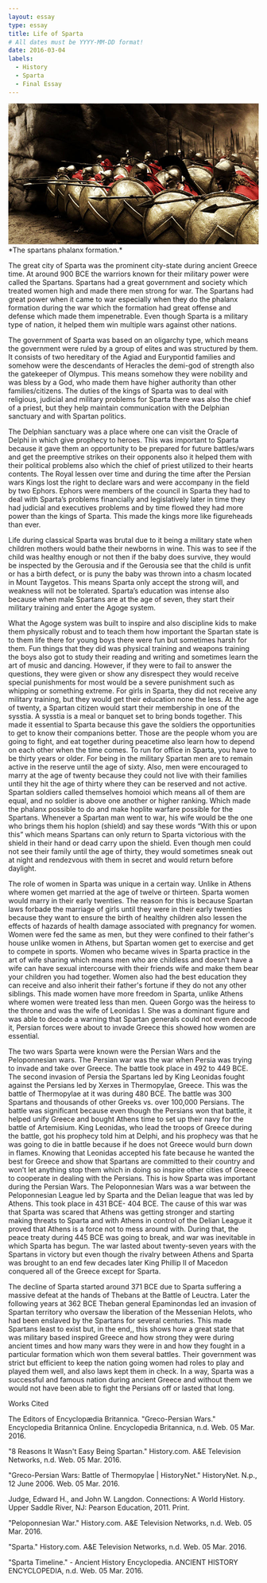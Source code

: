 ```yaml
---
layout: essay
type: essay
title: Life of Sparta
# All dates must be YYYY-MM-DD format!
date: 2016-03-04
labels:
  - History
  - Sparta
  - Final Essay
---
```


<img class="ui big centered" src="../images/sparta.jpg">
*The spartans phalanx formation.*



  The great city of Sparta was the prominent city-state during ancient Greece time. At around 900 BCE the warriors known for their military power were called the Spartans. Spartans had a great government and society which treated women high and made there men strong for war. The Spartans had great power when it came to war especially when they do the phalanx formation during the war which the formation had great offense and defense which made them impenetrable. Even though Sparta is a military type of nation, it helped them win multiple wars against other nations.
  
  
   The government of Sparta was based on an oligarchy type, which means the government were ruled by a group of elites and was structured by them. It consists of two hereditary of the Agiad and Eurypontid families and somehow were the descendants of Heracles the demi-god of strength also the gatekeeper of Olympus. This means somehow they were nobility and was bless by a God, who made them have higher authority than other families/citizens. The duties of the kings of Sparta was to deal with religious, judicial and military problems for Sparta there was also the chief of a priest, but they help maintain communication with the Delphian sanctuary and with Spartan politics.
  
  
  The Delphian sanctuary was a place where one can visit the Oracle of Delphi in which give prophecy to heroes. This was important to Sparta because it gave them an opportunity to be prepared for future battles/wars and get the preemptive strikes on their opponents also it helped them with their political problems also which the chief of priest utilized to their hearts contents. The Royal lessen over time and during the time after the Persian wars Kings lost the right to declare wars and were accompany in the field by two Ephors. Ephors were members of the council in Sparta they had to deal with Sparta’s problems financially and legislatively later in time they had judicial and executives problems and by time flowed they had more power than the kings of Sparta. This made the kings more like figureheads than ever.
  
  Life during classical Sparta was brutal due to it being a military state when children mothers would bathe their newborns in wine. This was to see if the child was healthy enough or not then if the baby does survive, they would be inspected by the Gerousia and if the Gerousia see that the child is unfit or has a birth defect, or is puny the baby was thrown into a chasm located in Mount Taygetos. This means Sparta only accept the strong will, and weakness will not be tolerated. Sparta’s education was intense also because when male Spartans are at the age of seven, they start their military training and enter the Agoge system.
  
  
  What the Agoge system was built to inspire and also discipline kids to make them physically robust and to teach them how important the Spartan state is to them life there for young boys there were fun but sometimes harsh for them. Fun things that they did was physical training and weapons training the boys also got to study their reading and writing and sometimes learn the art of music and dancing. However, if they were to fail to answer the questions, they were given or show any disrespect they would receive special punishments for most would be a severe punishment such as whipping or something extreme. For girls in Sparta, they did not receive any military training, but they would get their education none the less. At the age of twenty, a Spartan citizen would start their membership in one of the sysstia. A sysstia is a meal or banquet set to bring bonds together. This made it essential to Sparta because this gave the soldiers the opportunities to get to know their companions better. Those are the people whom you are going to fight, and eat together during peacetime also learn how to depend on each other when the time comes. To run for office in Sparta, you have to be thirty years or older. For being in the military Spartan men are to remain active in the reserve until the age of sixty. Also, men were encouraged to marry at the age of twenty because they could not live with their families until they hit the age of thirty where they can be reserved and not active.
  Spartan soldiers called themselves homoioi which means all of them are equal, and no soldier is above one another or higher ranking. Which made the phalanx possible to do and make hoplite warfare possible for the Spartans. Whenever a Spartan man went to war, his wife would be the one who brings them his hoplon (shield) and say these words “With this or upon this” which means Spartans can only return to Sparta victorious with the shield in their hand or dead carry upon the shield.  Even though men could not see their family until the age of thirty, they would sometimes sneak out at night and rendezvous with them in secret and would return before daylight. 
  
  
  The role of women in Sparta was unique in a certain way. Unlike in Athens where women get married at the age of twelve or thirteen. Sparta women would marry in their early twenties. The reason for this is because Spartan laws forbade the marriage of girls until they were in their early twenties because they want to ensure the birth of healthy children also lessen the effects of hazards of health damage associated with pregnancy for women. Women were fed the same as men, but they were confined to their father's house unlike women in Athens, but Spartan women get to exercise and get to compete in sports. Women who became wives in Sparta practice in the art of wife sharing which means men who are childless and doesn’t have a wife can have sexual intercourse with their friends wife and make them bear your children you had together. Women also had the best education they can receive and also inherit their father's fortune if they do not any other siblings. This made women have more freedom in Sparta, unlike Athens where women were treated less than men. Queen Gorgo was the heiress to the throne and was the wife of Leonidas I. She was a dominant figure and was able to decode a warning that Spartan generals could not even decode it, Persian forces were about to invade Greece this showed how women are essential. 
  
  
  The two wars Sparta were known were the Persian Wars and the Peloponnesian wars. The Persian war was the war when Persia was trying to invade and take over Greece. The battle took place in 492 to 449 BCE. The second invasion of Persia the Spartans led by King Leonidas fought against the Persians led by Xerxes in Thermopylae, Greece. This was the battle of Thermopylae at it was during 480 BCE. The battle was 300 Spartans and thousands of other Greeks vs. over 100,000 Persians. The battle was significant because even though the Persians won that battle, it helped unify Greece and bought Athens time to set up their navy for the battle of Artemisium. King Leonidas, who lead the troops of Greece during the battle, got his prophecy told him at Delphi, and his prophecy was that he was going to die in battle because if he does not Greece would burn down in flames. Knowing that Leonidas accepted his fate because he wanted the best for Greece and show that Spartans are committed to their country and won’t let anything stop them which in doing so inspire other cities of Greece to cooperate in dealing with the Persians. This is how Sparta was important during the Persian Wars. The Peloponnesian Wars was a war between the Peloponnesian League led by Sparta and the Delian league that was led by Athens. This took place in 431 BCE- 404 BCE. The cause of this war was that Sparta was scared that Athens was getting stronger and starting making threats to Sparta and with Athens in control of the Delian League it proved that Athens is a force not to mess around with. During that, the peace treaty during 445 BCE was going to break, and war was inevitable in which Sparta has begun. The war lasted about twenty-seven years with the Spartans in victory but even though the rivalry between Athens and Sparta was brought to an end few decades later King Phillip II of Macedon conquered all of the Greece except for Sparta.
  
  
  The decline of Sparta started around 371 BCE due to Sparta suffering a massive defeat at the hands of Thebans at the Battle of Leuctra. Later the following years at 362 BCE Theban general Epaminondas led an invasion of Spartan territory who oversaw the liberation of the Messenian Helots, who had been enslaved by the Spartans for several centuries. This made Spartans least to exist but, in the end,, this shows how a great state that was military based inspired Greece and how strong they were during ancient times and how many wars they were in and how they fought in a particular formation which won them several battles. Their government was strict but efficient to keep the nation going women had roles to play and played them well, and also laws kept them in check. In a way, Sparta was a successful and famous nation during ancient Greece and without them we would not have been able to fight the Persians off or lasted that long.
 
 
 
Works Cited

The Editors of Encyclopædia Britannica. "Greco-Persian Wars." Encyclopedia Britannica Online. Encyclopedia Britannica, n.d. Web. 05 Mar.    2016.

"8 Reasons It Wasn't Easy Being Spartan." History.com. A&E Television Networks, n.d. Web. 05 Mar. 2016.

"Greco-Persian Wars: Battle of Thermopylae | HistoryNet." HistoryNet. N.p., 12 June 2006. Web. 05 Mar. 2016.

Judge, Edward H., and John W. Langdon. Connections: A World History. Upper Saddle River, NJ: Pearson Education, 2011. Print.

"Peloponnesian War." History.com. A&E Television Networks, n.d. Web. 05 Mar. 2016.

"Sparta." History.com. A&E Television Networks, n.d. Web. 05 Mar. 2016.

"Sparta Timeline." - Ancient History Encyclopedia. ANCIENT HISTORY ENCYCLOPEDIA, n.d. Web. 05 Mar. 2016.
